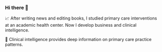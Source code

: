 ### Hi there 👋
📈 After writing news and editing books, I studied primary care interventions at an academic health center. Now I develop business and clinical intelligence.

💊 Clinical intelligence provides deep information on primary care practice patterns.
